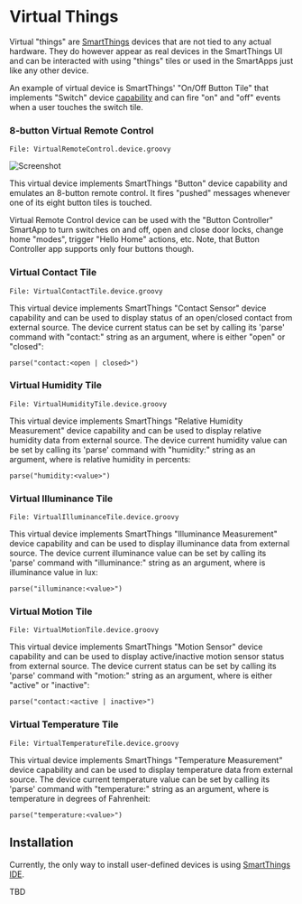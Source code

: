Virtual Things
==============

Virtual "things" are [SmartThings](http://fbuy.me/bb9pe) devices that are not
tied to any actual hardware. They do however appear as real devices in the
SmartThings UI and can be interacted with using "things" tiles or used in the
SmartApps just like any other device.

An example of virtual device is SmartThings' "On/Off Button Tile" that
implements "Switch" device
[capability](https://graph.api.smartthings.com/ide/doc/capabilities) and can
fire "on" and "off" events when a user touches the switch tile.


### 8-button Virtual Remote Control

    File: VirtualRemoteControl.device.groovy

![Screenshot](http://statusbits.github.io/images/VirtualRemoteControl.jpg)

This virtual device implements SmartThings "Button" device capability and
emulates an 8-button remote control. It fires "pushed" messages whenever one
of its eight button tiles is touched.

Virtual Remote Control device can be used with the "Button Controller"
SmartApp to turn switches on and off, open and close door locks, change
home "modes", trigger "Hello Home" actions, etc. Note, that Button
Controller app supports only four buttons though.


### Virtual Contact Tile

    File: VirtualContactTile.device.groovy

This virtual device implements SmartThings "Contact Sensor" device capability
and can be used to display status of an open/closed contact from external
source. The device current status can be set by calling its 'parse' command
with "contact:<value>" string as an argument, where <value> is either "open"
or "closed":

    parse("contact:<open | closed>")


### Virtual Humidity Tile

    File: VirtualHumidityTile.device.groovy

This virtual device implements SmartThings "Relative Humidity Measurement"
device capability and can be used to display relative humidity data from
external source. The device current humidity value can be set by calling its
'parse' command with "humidity:<value>" string as an argument, where <value>
is relative humidity in percents:

    parse("humidity:<value>")


### Virtual Illuminance Tile

    File: VirtualIlluminanceTile.device.groovy

This virtual device implements SmartThings "Illuminance Measurement" device
capability and can be used to display illuminance data from external source.
The device current illuminance value can be set by calling its 'parse' command
with "illuminance:<value>" string as an argument, where <value> is illuminance
value in lux:

    parse("illuminance:<value>")


### Virtual Motion Tile

    File: VirtualMotionTile.device.groovy

This virtual device implements SmartThings "Motion Sensor" device capability
and can be used to display active/inactive motion sensor status from external
source. The device current status can be set by calling its 'parse' command
with "motion:<value>"  string as an argument, where <value> is either "active"
or "inactive":

    parse("contact:<active | inactive>")


### Virtual Temperature Tile

    File: VirtualTemperatureTile.device.groovy

This virtual device implements SmartThings "Temperature Measurement" device
capability and can be used to display temperature data from external source.
The device current temperature value can be set by calling its 'parse' command
with "temperature:<value>" string as an argument, where <value> is temperature
in degrees of Fahrenheit:

    parse("temperature:<value>")


Installation
------------

Currently, the only way to install user-defined devices is using
[SmartThings IDE](https://graph.api.smartthings.com).

TBD
